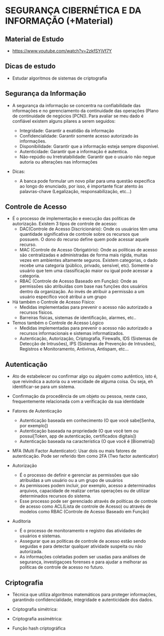 # SEGURANÇA CIBERNÉTICA E DA INFORMAÇÃO (+Material)

## Material de Estudo

- https://www.youtube.com/watch?v=2zkfSYjVf7Y

## Dicas de estudo

- Estudar algoritmos de sistemas de criptografia

## Segurança da Informação

- A segurança da informação se concentra na confiabilidade das informações e no gerenciamento da continuidade das operações (Plano de continuidade de negócios [PCN]). Para avaliar se meu dado é confiável existem alguns pilares a serem seguidos:
    - Integridade: Garantir a exatidão da informação
    - Confidencialidade: Garantir somente acesso autorizado às informações.
    - Disponibilidade: Garantir que a informação esteja sempre disponível.
    - Autenticidade: Garantir que a informação é autentica.
    - Não-repúdio ou Irretratabilidade: Garantir que o usuário não negue autoria ou alterações nas informações

- Dicas:
    - A banca pode formular um novo pilar para uma questão expecífica ao longo do enunciado, por isso, é importante ficar atento às palavras-chave (Legalização, responsabilização, etc...)

## Controle de Acesso

- É o processo de implementação e execução das políticas de autorização. Existem 3 tipos de controle de acesso:
    - DAC(Controle de Acesso Discricionário): Onde os usuários têm uma quantidade significativa de controle sobre os recursos que possuem. O dono do recurso define quem pode acessar aquele recurso.
    - MAC (Controle de Acesso Obrigatório): Onde as políticas de acesso são centralizadas e administradas de forma mais rígida, muitas vezes em ambientes altamente seguros. Existem categorias, o dado recebe uma categoria (público, privado, sensível, etc). Somente o usuário que tem uma classificação maior ou igual pode acessar a categoria.
    - RBAC (Controle de Acesso Baseado em Função): Onde as permissões são atribuídas com base nas funções dos usuários dentro da organização. Ao invés de atribuir a permissão a um usuário específico você atribui a um grupo 
- Há também o Controle de Acesso Físico:
    - Medidas implementadas para prevenir o acesso não autorizado a recursos físicos.
    - Barreiras físicas, sistemas de identificação, alarmes, etc..
- Temos também o Controle de Acesso Lógico
    - Medidas implementadas para prevenir o acesso não autorizado a recursos informacionais e sistemas informatizados.
    - Autenticação, Autorização, Criptografia, Firewalls, IDS (Sistemas de Detecção de Intrusões), IPS (Sistemas de Prevenção de Intrusões), Registros e Monitoramento, Antivirus, Antispam, etc...

## Autenticação

- Ato de estabelecer ou confirmar algo ou alguém como autêntico, isto é, que reivindica a autoria ou a veracidade de alguma coisa. Ou seja, eh identificar-se para um sistema.

- Confirmação da procedência de um objeto ou pessoa, neste caso, frequentemente relacionada com a verificação da sua identidade

- Fatores de Autenticação
    - Autenticação baseada em conhecimento (O que você sabe[Senha, por exemplo])
    - Autenticação baseada na propriedade (O que você tem ou possui[Token, app de autenticação, certificados digitais])
    - Autenticação baseada na característica (O que você é [Biometria])

- MFA (Multi Factor Autenticator): Usar dois ou mais fatores de autenticação. Pode ser referido tbm como 2FA (Two factor autenticator)

- Autorização
    - É o processo de definir e gerenciar as permissões que são atribuídas a um usuário ou a um grupo de usuários
    - As permissoes podem incluir, por exemplo, acesso a determinados arquivos, capacidade de realizar certas operações ou de utilizar determinados recursos do sistema.
    - Esse processo pode ser gerenciado através de políticas de controle de acesso como ACL(Lista de controle de Acesso) ou através de modelos como RBAC (Controle de Acesso Baseado em Função)

- Auditoria
    - É o processo de monitoramento e registro das atividades de usuários e sistemas.
    - Assegurar que as políticas de controle de acesso estão sendo seguidas e para detectar qualquer atividade suspeita ou não autorizada.
    - As informações coletadas podem ser usadas para análises de segurança, investigaçoes forenses e para ajudar a melhorar as políticas de controle de acesso no futuro.

## Criptografia

- Técnica que utiliza algoritmos matemáticos para proteger informações, garantindo confidencialidade, integridade e autenticidade dos dados.

- Criptografia simétrica:

- Criptografia assimétrica:

- Função hash criptográfica
